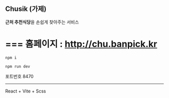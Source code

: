 ## Chusik (가제)

**근처 추천식당**을 손쉽게 찾아주는 서비스


===
홈페이지 : http://chu.banpick.kr
===


```
npm i

npm run dev
```
포트번호 8470



---

React + Vite + Scss

